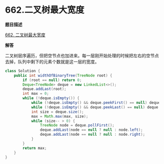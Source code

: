 # 662.二叉树最大宽度

**题目描述**

[662. 二叉树最大宽度](https://leetcode-cn.com/problems/maximum-width-of-binary-tree/)

**解答**

二叉树层序遍历，但把空节点也加进来。每一层刚开始处理的时候把左右的空节点去掉，队列中剩下的元素个数就是这一层的宽度。

```java
class Solution {
    public int widthOfBinaryTree(TreeNode root) {
        if (root == null) return 0;
        Deque<TreeNode> deque = new LinkedList<>();
        deque.addLast(root);
        int max = 0;
        while (!deque.isEmpty()) {
            while (!deque.isEmpty() && deque.peekFirst() == null) deque.pollFirst();
            while (!deque.isEmpty() && deque.peekLast() == null) deque.pollLast();
            int size = deque.size();
            max = Math.max(max, size);
            while (size-- > 0) {
                TreeNode node = deque.pollFirst();
                deque.addLast(node == null ? null : node.left);
                deque.addLast(node == null ? null : node.right);
            }
        }
        return max;
    }
}
```